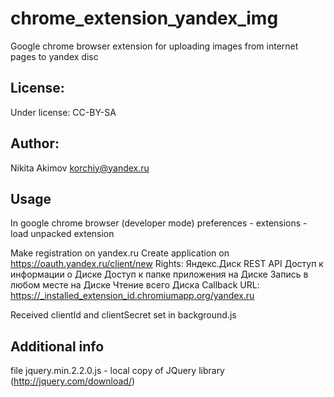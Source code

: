 # chrome_extension_yandex_img
Google chrome browser extension for uploading images from internet pages to yandex disc

License:
---
Under license: CC-BY-SA

Author:
---
Nikita Akimov
korchiy@yandex.ru

Usage
---
In google chrome browser (developer mode)
preferences - extensions - load unpacked extension

Make registration on yandex.ru
Create application on https://oauth.yandex.ru/client/new
Rights:	Яндекс.Диск REST API
						Доступ к информации о Диске
						Доступ к папке приложения на Диске
						Запись в любом месте на Диске
						Чтение всего Диска
	Callback URL:	 https://_installed_extension_id.chromiumapp.org/yandex.ru

Received clientId and clientSecret set in background.js

Additional info
---
file jquery.min.2.2.0.js - local copy of JQuery library (http://jquery.com/download/)

